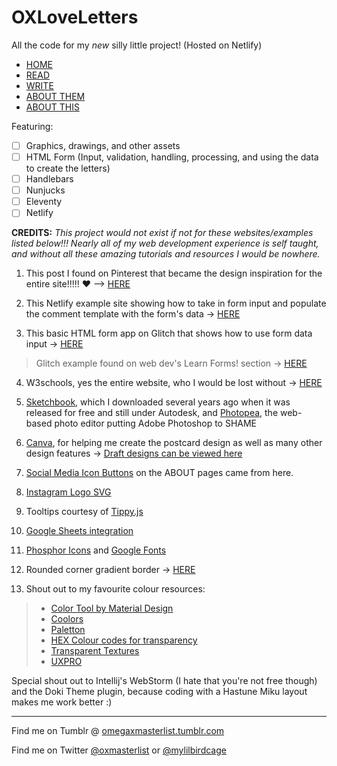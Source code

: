 # OXLoveLetters

All the code for my *new* silly little project! 
(Hosted on Netlify)

 - [HOME](/src/site/index.html) 
 - [READ](/src/site/pages/readletters.njk) 
 - [WRITE](/src/site/pages/writeletters.njk) 
 - [ABOUT THEM](/src/site/pages/aboutomegax.hbs) 
 - [ABOUT THIS](/src/site/pages/aboutthisproject.hbs)

Featuring:

 - [ ] Graphics, drawings, and other assets
 - [ ] HTML Form (Input, validation, handling, processing, and using the data to create the letters)
 - [ ] Handlebars
 - [ ] Nunjucks
 - [ ] Eleventy
 - [ ] Netlify

**CREDITS:**
*This project would not exist if not for these websites/examples listed below!!! Nearly all of my web development experience is self taught, and without all these amazing tutorials and resources I would be nowhere.* 

1. This post I found on Pinterest that became the design inspiration for the entire site!!!!! ❤ --> [HERE](http://iamcocoasmom.blogspot.com/2014/02/valentine-mailbox-svg-cuts.html?m=1)

2. This Netlify example site showing how to take in form input and populate the comment template with the form's data -> [HERE](https://jamstack-comments.netlify.app/posts/no-performance-bottlenecks/)

3. This basic HTML form app on Glitch that shows how to use form data input -> [HERE](https://glitch.com/~learn-forms-get-started) 
 > Glitch example found on web dev's Learn Forms! section -> [HERE](https://web.dev/learn/forms/form-element/)

4. W3schools, yes the entire website, who I would be lost without -> [HERE](https://www.w3schools.com/)

5. [Sketchbook](https://www.sketchbook.com/), which I downloaded several years ago when it was released for free and still under Autodesk, and [Photopea](https://www.photopea.com/?utm_source=homescreen), the web-based photo editor putting Adobe Photoshop to SHAME

6. [Canva](https://www.canva.com/), for helping me create the postcard design as well as many other design features -> [Draft designs can be viewed here](https://www.canva.com/design/DAFTMY1fX_k/x5KuHMYloVYjuUSJsv8IeQ/view?utm_content=DAFTMY1fX_k&utm_campaign=designshare&utm_medium=link&utm_source=homepage_design_menu) 

7. [Social Media Icon Buttons](https://codepen.io/eskside_design/pen/RNemLB) on the ABOUT pages came from here.

8. [Instagram Logo SVG](https://www.svgrepo.com/svg/30539/instagram-logo)

9. Tooltips courtesy of [Tippy.js](https://atomiks.github.io/tippyjs/v6/constructor/)

10. [Google Sheets integration](https://github.com/philhawksworth/example-read-from-sheets)

11. [Phosphor Icons](https://phosphoricons.com/) and [Google Fonts](https://fonts.google.com/)

12. Rounded corner gradient border -> [HERE](stackoverflow.com/questions/5706963/possible-to-use-border-radius-together-with-a-border-image-which-has-a-gradient)

13. Shout out to my favourite colour resources:
> - [Color Tool by Material Design](https://material.io/resources/color/#!/?view.left=0&view.right=1&primary.color=1B9A71&secondary.color=B63202&primary.text.color=ffffff)
> - [Coolors](https://coolors.co/394142-f0f9f7-a6ddcd-d33658-b63202-e1430a-a69189)
> - [Paletton](http://www.paletton.com/#uid=3380u0k7ZOr0U+w43WcckDzgZu5)
> - [HEX Colour codes for transparency](https://gist.github.com/lopspower/03fb1cc0ac9f32ef38f4)
> - [Transparent Textures](https://www.transparenttextures.com/)
> - [UXPRO](https://uxpro.cc/)


Special shout out to Intellij's WebStorm (I hate that you're not free though) and the Doki Theme plugin, because coding with a Hastune Miku layout makes me work better :)

-----------------------------------------------------------------------------------------------------
Find me on Tumblr @ [omegaxmasterlist.tumblr.com](https://omegaxmasterlist.tumblr.com/)

Find me on Twitter [@oxmasterlist](https://twitter.com/oxmasterlist) or [@mylilbirdcage](https://twitter.com/mylilbirdcage)

